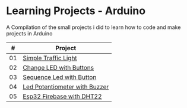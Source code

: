 # Learning Projects - Arduino

A Compilation of the small projects i did to learn how to code and make projects in Arduino

|  #  | Project                                                                                                                                          |
| :-: | ------------------------------------------------------------------------------------------------------------------------------------------------ |
| 01  | [Simple Traffic Light](https://github.com/GabOlv/Arduino-Learning-Projects/tree/main/Simple%20Traffic%20Light)                                   |
| 02  | [Change LED with Buttons](https://github.com/GabOlv/Learning-Projects-Arduino/tree/main/Change%20LED%20with%20Buttons "Change LED with Buttons") |
| 03  | [Sequence Led with Button](https://github.com/GabOlv/Learning-Projects-Arduino/tree/main/Sequence%20Led%20with%20Button)                         |
| 04  | [Led Potentiometer with Buzzer](https://github.com/GabOlv/Learning-Projects-Arduino/tree/main/Led%20Potentiometer%20with%20Buzzer)               |
| 05  | [Esp32 Firebase with DHT22](https://github.com/GabOlv/Learning-Projects-Arduino/tree/main/Esp32%20Firebase%20with%20DHT22)                      |

